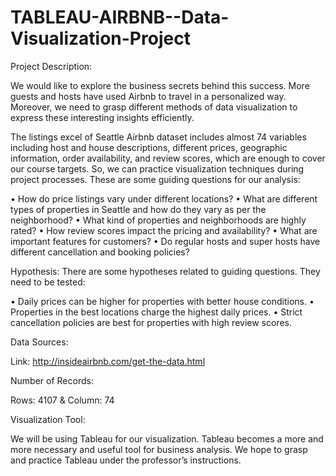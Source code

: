# TABLEAU-AIRBNB--Data-Visualization-Project

Project Description:

We would like to explore the business secrets behind this success. More guests and hosts have used Airbnb to travel in a personalized way. Moreover, we need to grasp different methods of data visualization to express these interesting insights efficiently.  

The listings excel of Seattle Airbnb dataset includes almost 74 variables including host and house descriptions, different prices, geographic information, order availability, and review scores, which are enough to cover our course targets. So, we can practice visualization techniques during project processes. These are some guiding questions for our analysis:

•	How do price listings vary under different locations?
•	What are different types of properties in Seattle and how do they vary as per the neighborhood?
•	What kind of properties and neighborhoods are highly rated?
•	How review scores impact the pricing and availability?
•	What are important features for customers?
•	Do regular hosts and super hosts have different cancellation and booking policies?

Hypothesis:
There are some hypotheses related to guiding questions. They need to be tested:
 
•	Daily prices can be higher for properties with better house conditions.
•	Properties in the best locations charge the highest daily prices.
•	Strict cancellation policies are best for properties with high review scores.

Data Sources:

Link:  http://insideairbnb.com/get-the-data.html

Number of Records:

Rows: 4107 & Column: 74

Visualization Tool: 

We will be using Tableau for our visualization. Tableau becomes a more and more necessary and useful tool for business analysis. We hope to grasp and practice Tableau under the professor’s instructions.
